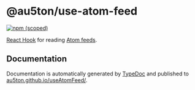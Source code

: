 # @au5ton/use-atom-feed

[![npm (scoped)](https://img.shields.io/npm/v/@au5ton/use-atom-feed)](https://www.npmjs.com/@au5ton/use-atom-feed)

[React Hook](https://reactjs.org/docs/hooks-intro.html) for reading [Atom feeds](https://validator.w3.org/feed/docs/atom.html).

## Documentation

Documentation is automatically generated by [TypeDoc](https://typedoc.org) and published to [au5ton.github.io/useAtomFeed/](https://au5ton.github.io/useAtomFeed/).